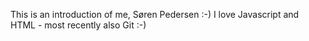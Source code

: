 This is an introduction of me, Søren Pedersen :-)
I love Javascript and HTML - most recently also Git :-)
